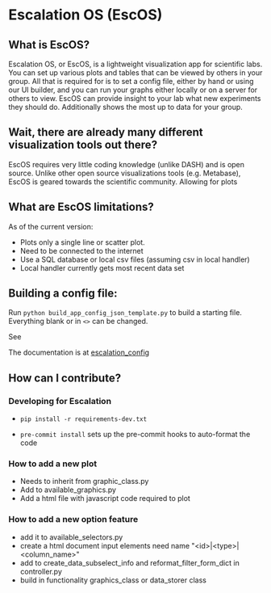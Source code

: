 # Escalation OS (EscOS)

## What is EscOS?
Escalation OS, or EscOS, is a lightweight visualization app for scientific labs. 
You can set up various plots and tables that can be viewed by others in your group.
 All that is required for is to set a config file, either by hand or using our UI builder, 
 and you can run your graphs either locally or on a server for others to view.
EscOS can provide insight to your lab what new experiments they should do. 
Additionally shows the most up to data for your group. 

## Wait, there are already many different visualization tools out there?
EscOS requires very little coding knowledge (unlike DASH) and is open source.
Unlike other open source visualizations tools (e.g. Metabase), 
EscOS is geared towards the scientific community. Allowing for plots 


## What are EscOS limitations?
As of the current version:
* Plots only a single line or scatter plot.
* Need to be connected to the internet
* Use a SQL database or local csv files (assuming csv in local handler)
* Local handler currently gets most recent data set
## Building a config file:
Run `python build_app_config_json_template.py` to build a starting file. 
Everything blank or in `<>` can be changed.

See 

The documentation is at [escalation_config](./escos.md "config file needed to use escalation OS") 


## How can I contribute?

### Developing for Escalation

- `pip install -r requirements-dev.txt`

- `pre-commit install` sets up the pre-commit hooks to auto-format the code

### How to add a new plot
* Needs to inherit from graphic_class.py
* Add to available_graphics.py
* Add a html file with javascript code required to plot

### How to add a new option feature
* add it to available_selectors.py
* create a html document input elements need name "\<id>|\<type>|<column_name>"
* add to create_data_subselect_info and reformat_filter_form_dict in controller.py
* build in functionality graphics_class or data_storer class
 